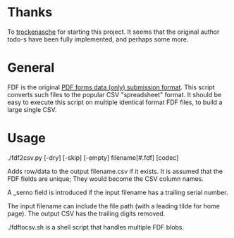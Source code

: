

# Thanks

To [trockenasche](https://github.com/trockenasche/fdf2csv) for starting this project. It seems that the original
author todo-s have been fully implemented, and perhaps some more.


# General

FDF is the original [PDF forms data (only) submission format](https://en.wikipedia.org/wiki/PDF#Forms). This script
converts such files to the popular CSV "spreadsheet" format. It should be
easy to execute this script on multiple identical format FDF files, to
build a large single CSV.


# Usage

./fdf2csv.py [-dry] [-skip] [-empty] filename[#.fdf] [codec]

Adds row/data to the output filename.csv if it exists. It is assumed
that the FDF fields are unique; They would become the CSV column
names.

A \_serno field is introduced if the input filename has a trailing serial
number.

The input filename can include the file path (with a leading tilde for
home page). The output CSV has the trailing digits removed.

./fdftocsv.sh is a shell script that handles multiple FDF blobs.

